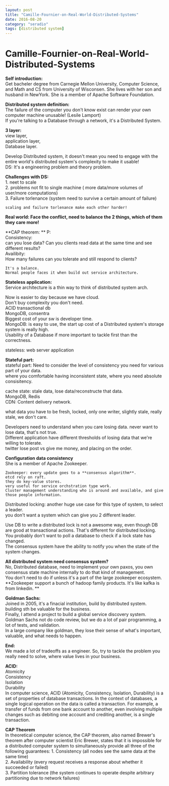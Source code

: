 ```yaml
---
layout: post
title: "Camille-Fournier-on-Real-World-Distributed-Systems"
date: 2016-08-20
category: "seradio" 
tags: [distributed system]
---
```

# Camille-Fournier-on-Real-World-Distributed-Systems

**Self introduction:**  
    Get bacheler degree from Carnegie Mellon University, Computer Science, and Math and CS from University of Wisconsen. 
She lives with her son and husband in NewYork.  She is a member of Apache Software Foundation.

**Distributed system definition:**   
    The failure of the computer you don't know exist can render your own computer machine unusable! (Lesile Lamport)        
    If you're talking to a Database through a network, it's a Distributed System. 

**3 layer:**  
    view layer,  
    application layer,  
    Database layer.   

Develop Distributed system, it doesn't mean you need to engage with the entire world's distributed system's complexity to make it usable!  
DS: It's a engineering problem and theory problem.   

**Challenges with DS:**  
    1. neet to scale  
    2. problems not fit to single machine ( more data/more volumes of user/more computations)  
    3. Failure torlenance (system need to survive a certain amount of failure)  

    scaling and failure torlenance make each other harder!  
**Real world: Face the conflict, need to balance the 2 things, which of them they care more!**  

**CAP theorem: ** 
    P:  
    Consistency:  
        can you lose data? Can you clients read data at the same time and see different results?  
    Availibity:  
        How many failures can you tolerate and still respond to clients? 

    It's a balance.   
    Normal people faces it when build out service architecture.   

**Stateless application:**  
Service architecture is a thin way to think of distributed system arch.  

Now is easier to day because we have cloud.   
Don't buy complexity you don't need.   
ACID transactional db  
MongoDB, consentra  
Biggest cost of your sw is developer time.   
MongoDB: is easy to use, the start up cost of a Distributed system's storage system is really high.  
Usability of a Database if more important to tackle first than the correctness. 

stateless: web server application  

**Stateful part:**  
stateful part: Need to consider the level of consistency you need for various part of your data.   
    where you comfortable having inconsistent state, where you need absolute consisitency.  

cache state: stale data, lose data/reconstructe that data.   
    MongoDB, Redis  
CDN: Content delivery network.   

what data you have to be fresh, locked, only one writer, slightly stale, really stale, we don't care.   

Developers need to understand when you care losing data. never want to lose data, that's not true.   
Different application have different thresholds of losing data that we're willing to tolerate.   
    twitter lose post  vs give me money, and placing on the order.   


**Configuration data consistency**  
    She is a member of Apache Zookeeper.  

    Zookeeper: every update goes to a **consensus algorithm**.  
    etcd rely on raft.   
    they do key-value stores.  
    very useful for service orchstration type work.   
    Cluster management understanding who is around and available, and give those people information.  
Distributed locking: another huge use case for this type of system, to select a leader.  
   you don't want a system which can give you 2 different leader.  

Use DB to write a distributed lock is not a awesome way, even though DB are good at transactional actions. That's different for distributed locking.   
You probably don't want to poll a database to check if a lock state has changed.   
The consensus system have the ability to notify you when the state of the system changes.   

**All distributed system need consensus system?**  
    No,
    Distributed database, need to implement your own paxos, you own consensus state machine internally to do that kind of management.     
You don't need to do if unless it's a part of the large zookeeper ecosystem.   
**Zookeeper support a bunch of hadoop family products.  It's like kafka is from linkedin. **  

**Goldman Sachs:**  
    Joined in 2005, it's a finacial institution, build by distributed system.   
    building sth be valuable for the business.   
    Finally, I attend a project to build a global service discovery system.  
    Goldman Sachs not do code review, but we do a lot of pair programming, a lot of tests, and validation.  
    In a large company like goldman, they lose their sense of what's important, valuable, and what needs to happen.   

**End:**  
   We made a lot of tradeoffs as a engineer. So, try to tackle the problem you really need to solve, where value lives in your business.   



**ACID:**  
        Atomicity  
        Consistency  
        Isolation  
        Durability  
In computer science, ACID (Atomicity, Consistency, Isolation, Durability) is a set of properties of database transactions. In the context of databases, a single logical   operation on the data is called a transaction. For example, a transfer of funds from one bank account to another, even involving multiple changes such as debiting one account and crediting another, is a single transaction.  


**CAP Theorem**  
In theoretical computer science, the CAP theorem, also named Brewer's theorem after computer scientist Eric Brewer, states that it is impossible for a distributed computer system to simultaneously provide all three of the following guarantees:
    1. Consistency (all nodes see the same data at the same time)  
    2. Availability (every request receives a response about whether it succeeded or failed)  
    3. Partition tolerance (the system continues to operate despite arbitrary partitioning due to network failures)  

